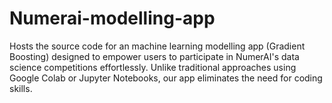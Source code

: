 # Numerai-modelling-app
Hosts the source code for an machine learning modelling app (Gradient Boosting) designed to empower users to participate in NumerAI's data science competitions effortlessly. Unlike traditional approaches using Google Colab or Jupyter Notebooks, our app eliminates the need for coding skills.
